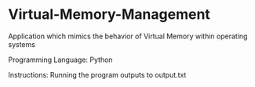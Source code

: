 # Virtual-Memory-Management

Application which mimics the behavior of Virtual Memory within operating systems

Programming Language:
Python

Instructions:
Running the program outputs to output.txt
